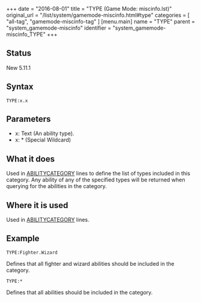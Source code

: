 +++
date = "2016-08-01"
title = "TYPE (Game Mode: miscinfo.lst)"
original_url = "/list/system/gamemode-miscinfo.html#type"
categories = [ "all-tag", "gamemode-miscinfo-tag" ]
[menu.main]
    name = "TYPE"
    parent = "system_gamemode-miscinfo"
    identifier = "system_gamemode-miscinfo_TYPE"
+++

## Status

New 5.11.1

## Syntax

`TYPE:x.x`

## Parameters

-   x: Text (An ability type).
-   x: \* (Special Wildcard)



What it does
------------

Used in
[ABILITYCATEGORY](/list/system/gamemode-miscinfo/abilitycategory.html)
lines to define the list of types included in this category. Any ability
of any of the specified types will be returned when querying for the
abilities in the category.

Where it is used
----------------

Used in
[ABILITYCATEGORY](/list/system/gamemode-miscinfo/abilitycategory.html)
lines.

Example
-------

`TYPE:Fighter.Wizard`

Defines that all fighter and wizard abilities should be included in the
category.

`TYPE:*`

Defines that all abilities should be included in the category.



